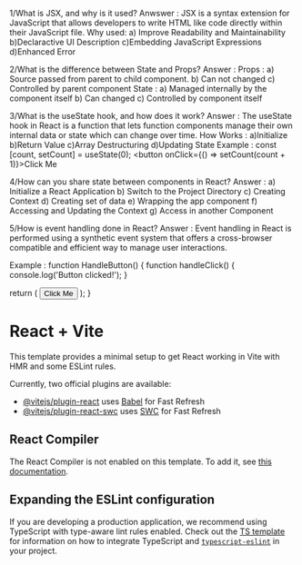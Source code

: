 1/What is JSX, and why is it used?
Anwswer : JSX is a syntax extension for JavaScript that allows developers to write HTML like code directly within their JavaScript file.
Why used:
a) Improve Readability and Maintainability
b)Declaractive UI Description
c)Embedding JavaScript Expressions
d)Enhanced Error

2/What is the difference between State and Props?
Answer : 
Props : 
a) Source passed from parent to child component.
b) Can not changed
c) Controlled by parent component
State :
a) Managed internally by the component itself
b) Can changed
c) Controlled by component itself


3/What is the useState hook, and how does it work?
Answer : The useState hook in React is a function that lets function components manage their own internal data or state which can change over time.
How Works :
a)Initialize
b)Return Value
c)Array Destructuring
d)Updating State
Example : 
const [count, setCount] = useState(0);
<button onClick={() => setCount(count + 1)}>Click Me
</button>


4/How can you share state between components in React?
Answer : 
a) Initialize a React Application
b) Switch to the Project Directory
c) Creating Context
d) Creating set of data
e) Wrapping the app component
f) Accessing and Updating the Context
g) Access in another Component


5/How is event handling done in React?
Answer : Event handling in React is performed using a synthetic event system that offers a cross-browser compatible and efficient way to manage user interactions.

Example :
function HandleButton() {
      function handleClick() {
        console.log('Button clicked!');
      }

return (
<button onClick={handleClick()}> Click Me </button>
 );
}






















# React + Vite

This template provides a minimal setup to get React working in Vite with HMR and some ESLint rules.

Currently, two official plugins are available:

- [@vitejs/plugin-react](https://github.com/vitejs/vite-plugin-react/blob/main/packages/plugin-react) uses [Babel](https://babeljs.io/) for Fast Refresh
- [@vitejs/plugin-react-swc](https://github.com/vitejs/vite-plugin-react/blob/main/packages/plugin-react-swc) uses [SWC](https://swc.rs/) for Fast Refresh

## React Compiler

The React Compiler is not enabled on this template. To add it, see [this documentation](https://react.dev/learn/react-compiler/installation).

## Expanding the ESLint configuration

If you are developing a production application, we recommend using TypeScript with type-aware lint rules enabled. Check out the [TS template](https://github.com/vitejs/vite/tree/main/packages/create-vite/template-react-ts) for information on how to integrate TypeScript and [`typescript-eslint`](https://typescript-eslint.io) in your project.
